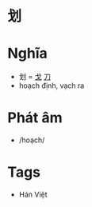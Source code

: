 # 划

# Nghĩa
* 划 = [戈](戈.md) [刀](刀.md)
* hoạch định, vạch ra

# Phát âm
* /hoạch/

# Tags
* Hán Việt

<script>window.HANZI_FIELD='划';</script>
